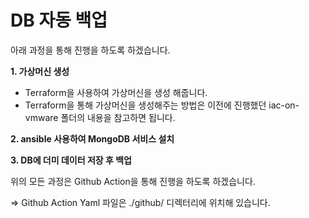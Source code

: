 # DB 자동 백업

아래 과정을 통해 진행을 하도록 하겠습니다.

**1. 가상머신 생성**

- Terraform을 사용하여 가상머신을 생성 해줍니다.
- Terraform을 통해 가상머신을 생성해주는 방법은 이전에 진행했던 iac-on-vmware 폴더의 내용을 참고하면 됩니다.

**2. ansible 사용하여 MongoDB 서비스 설치**

**3. DB에 더미 데이터 저장 후 백업**

위의 모든 과정은 Github Action을 통해 진행을 하도록 하겠습니다.

=> Github Action Yaml 파일은 ./github/ 디렉터리에 위치해 있습니다.
